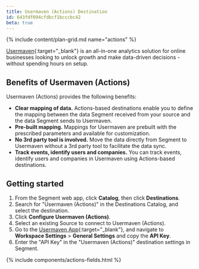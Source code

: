 ```yaml
---
title: Usermaven (Actions) Destination
id: 643fdf094cfdbcf1bcccbc42
beta: true
---
```


{% include content/plan-grid.md name="actions" %}

[Usermaven](https://www.usermaven.com){:target="_blank"} is an all-in-one analytics solution for online businesses looking to unlock growth and make data-driven decisions - without spending hours on setup. 


## Benefits of Usermaven (Actions)

Usermaven (Actions) provides the following benefits:

- **Clear mapping of data.** Actions-based destinations enable you to define the mapping between the data Segment received from your source and the data Segment sends to Usermaven.
- **Pre-built mapping.** Mappings for Usermaven are prebuilt with the prescribed parameters and available for customization.
- **No 3rd party tool is involved.** Move the data directly from Segment to Usermaven without a 3rd party tool to facilitate the data sync.
- **Track events, identify users and companies.** You can track events, identify users and companies in Usermaven using Actions-based destinations.


## Getting started

1. From the Segment web app, click **Catalog**, then click **Destinations**.
2. Search for "Usermaven (Actions)" in the Destinations Catalog, and select the destination.
3. Click **Configure Usermaven (Actions)**.
4. Select an existing Source to connect to Usermaven (Actions).
5. Go to the [Usermaven App](https://app.usermaven.com){:target="_blank"}, and navigate to **Workspace Settings** > **General Settings** and copy the **API Key**.
6. Enter the "API Key" in the "Usermaven (Actions)" destination settings in Segment.


{% include components/actions-fields.html %}
